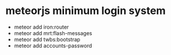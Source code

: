# meteorjs minimum login system

* meteor add iron:router
* meteor add mrt:flash-messages
* meteor add twbs:bootstrap
* meteor add accounts-password
